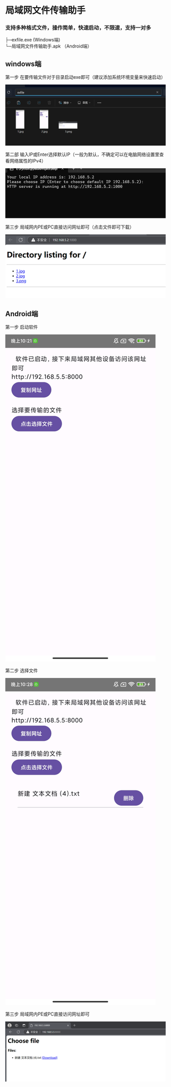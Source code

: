 #    局域网文件传输助手
### 支持多种格式文件，操作简单，快速启动，不限速，支持一对多

├─exfile.exe (Windows端)       
└─局域网文件传输助手.apk  （Android端）

## windows端

第一步 在要传输文件对于目录启动exe即可（建议添加系统环境变量来快速启动）

![img.png](img/4.png)

第二部 输入IP或Enter选择默认IP（一般为默认，不确定可以在电脑网络设置里查看网络属性的IPv4）

![img.png](img/5.png)

第三步 局域网内PE或PC直接访问网址即可（点击文件即可下载）

![img.png](img/6.png)


## Android端
第一步 启动软件

![1/jpg](img/1.jpg)

第二步 选择文件

![2/jpg](img/2.jpg)

第三步 局域网内PE或PC直接访问网址即可

![img.png](img/3.png)


